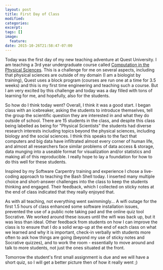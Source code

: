 ```yaml
---
layout: post
title: First Day of Class
modified:
categories: 
excerpt:
tags: []
image:
  feature:
date: 2015-10-26T21:58:47-07:00
---
```


Today was the first day of my new teaching adventure at Quest University. I am teaching
a 3rd year undergraduate course called 
[Computation in the Physical Sciences](http://phy3009.github.io/PHY3009-2015/). This is a 
challenge for me on several aspects, including that physical sciences are outside of my 
domain (I am a biologist by training), Quest uses a block program (courses are run one at 
a time for 3.5 weeks) and this is my first time engineering and teaching such a course. 
But I am very excited by this challenge and today was a day filled with tons of learning
for me, and hopefully, also for the students.

So how do I think today went? Overall, I think it was a good start. I began class with an icebreaker,
asking the students to introduce themselves, tell the group the scientific question they 
are interested in and what they do outside of school. There are 15 students in the class,
and despite this class being labelled as being for "Physical Scientists" the students 
had diverse research interests including topics beyond the physical sciences, including 
biology and the social sciences. I think this speaks to the fact that computers and big
data have infiltrated almost every corner of human life, and almost all researchers face
similar problems of data access & storage, data munging into a useable format for 
visualization and/or statistics and making all of this reproducible. I really hope to lay 
a foundation for how to do this well for these students.

Inspired by my Software Carpentry training and experience I chose a live-coding approach 
to teaching the Bash Shell today. I inserted many multiple choice and short-answer 
challenges into the class to keep the students thinking and engaged. Their feedback, which
I collected on sticky notes at the end of class indicated that they really enjoyed that.

As with all teaching, not everything went swimmingly... A wifi outage for the first 1.5 
hours of class enhanced some software installation issues, prevented the use of a public 
note taking pad and the online quiz tool Socrative. We worked around these issues until 
the wifi was back up, but it was less than ideal. Other feedback from students on how I 
can improve the class is to ensure that I do a solid wrap-up at the end of each class on 
what we learned and why it is important, check-in verbally with students more often to 
ask how things are going (beyond my use of sticky notes and Socrative quizzes), and to
work the room - essentially to move around and talk to more students, not just the ones
situated at the front. 

Tomorrow the student's first small assignment is due and we will have a short quiz, 
so I will get a better picture then of how it really went ;)



